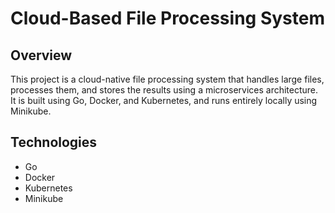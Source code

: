 # Cloud-Based File Processing System

## Overview
This project is a cloud-native file processing system that handles large files, processes them, and stores the results using a microservices architecture. It is built using Go, Docker, and Kubernetes, and runs entirely locally using Minikube.

## Technologies
- Go
- Docker
- Kubernetes
- Minikube
